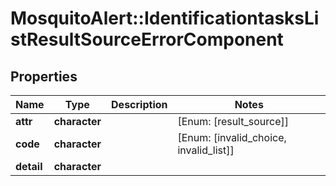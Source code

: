 # MosquitoAlert::IdentificationtasksListResultSourceErrorComponent


## Properties
Name | Type | Description | Notes
------------ | ------------- | ------------- | -------------
**attr** | **character** |  | [Enum: [result_source]] 
**code** | **character** |  | [Enum: [invalid_choice, invalid_list]] 
**detail** | **character** |  | 


